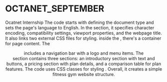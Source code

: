# OCTANET_SEPTEMBER
Ocatnet Internship
The code starts with defining the document type and sets the page's language to English. In the <head> section, it specifies character encoding, compatibility settings, viewport properties, and the webpage title. It also links two external CSS files for styling.
inside the <body>, there's a container for page content. The <header>  includes a navigation bar with a logo and menu items. The <main> section contains three sections: an introductory section with text and buttons, a pricing section with plan details, and a comparison table for plan features. The code uses CSS classes for styling . Overall, it creates a simple fitness gym website structure.
